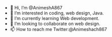 - 👋 Hi, I’m @AnimeshA867
- 👀 I’m interested in coding, web design, Java.
- 🌱 I’m currently learning Web development.
- 💞️ I’m looking to collaborate on web design.
- 📫 How to reach me Twitter:@Animeshach867

<!---
AnimeshA867/AnimeshA867 is a ✨ special ✨ repository because its `README.md` (this file) appears on your GitHub profile.
You can click the Preview link to take a look at your changes.
--->
